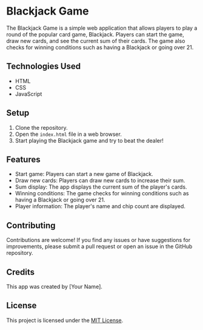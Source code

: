 # Blackjack Game

The Blackjack Game is a simple web application that allows players to play a round of the popular card game, Blackjack. Players can start the game, draw new cards, and see the current sum of their cards. The game also checks for winning conditions such as having a Blackjack or going over 21.

## Technologies Used

- HTML
- CSS
- JavaScript

## Setup

1. Clone the repository.
2. Open the `index.html` file in a web browser.
3. Start playing the Blackjack game and try to beat the dealer!

## Features

- Start game: Players can start a new game of Blackjack.
- Draw new cards: Players can draw new cards to increase their sum.
- Sum display: The app displays the current sum of the player's cards.
- Winning conditions: The game checks for winning conditions such as having a Blackjack or going over 21.
- Player information: The player's name and chip count are displayed.

## Contributing

Contributions are welcome! If you find any issues or have suggestions for improvements, please submit a pull request or open an issue in the GitHub repository.

## Credits

This app was created by [Your Name].

## License

This project is licensed under the [MIT License](LICENSE).
